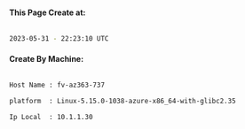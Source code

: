 
   
#### This Page Create at:

```bash

2023-05-31 - 22:23:10 UTC

```

#### Create By Machine:

```bash

Host Name : fv-az363-737

platform  : Linux-5.15.0-1038-azure-x86_64-with-glibc2.35

Ip Local  : 10.1.1.30

```

